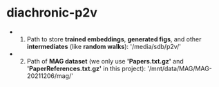 # diachronic-p2v
- 1. Path to store **trained embeddings**, **generated figs**, and other **intermediates** (like **random walks**): '/media/sdb/p2v/'
- 2. Path of **MAG dataset** (we only use **'Papers.txt.gz'** and **'PaperReferences.txt.gz'** in this project): '/mnt/data/MAG/MAG-20211206/mag/'
